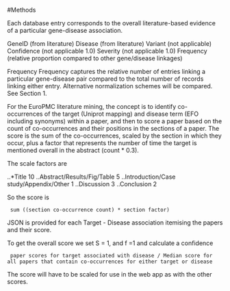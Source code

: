 #Methods

Each database entry corresponds to the overall literature-based evidence of a particular gene-disease association. 

GeneID (from literature)
Disease (from literature)
Variant  (not applicable)
Confidence (not applicable 1.0)
Severity (not applicable 1.0)
Frequency (relative proportion compared to other gene/disease linkages)

Frequency
Frequency captures the relative number of entries linking a particular gene-disease pair compared to the total number of records linking either entry. Alternative normalization schemes will be compared. See Section 1.

For the EuroPMC literature mining, the concept is to identify co-occurrences of the target (Uniprot mapping) and disease term (EFO including synonyms) within a paper, and then to score a paper based on the count of co-occurrences and their positions in the sections of a paper.  The score is the sum of the co-occurrences, scaled by the section in which they occur, plus a factor that represents the number of time the target is mentioned overall in the abstract (count * 0.3).  

The scale factors are

..*Title 10
..Abstract/Results/Fig/Table 5
..Introduction/Case study/Appendix/Other 1
..Discussion 3
..Conclusion 2

So the score is
 
	 sum ((section co-occurrence count) * section factor)

JSON is provided for each Target - Disease association itemising the papers and their score.

To get the overall score we set S = 1, and f =1 and calculate a confidence 

	 paper scores for target associated with disease / Median score for all papers that contain co-occurrences for either target or disease

The score will have to be scaled for use in the web app as with the other scores.
